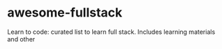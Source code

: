 # awesome-fullstack
Learn to code: curated list to learn full stack. Includes learning materials and other
